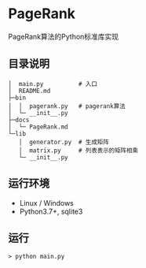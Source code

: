 # PageRank

PageRank算法的Python标准库实现

## 目录说明

```shell
│  main.py          # 入口
│  README.md
├─bin
│  │  pagerank.py   # pagerank算法
│  └─ __init__.py
├─docs
│  └─ PageRank.md
└─lib
   │  generator.py  # 生成矩阵
   │  matrix.py     # 列表表示的矩阵相乘
   └─ __init__.py
```

## 运行环境

- Linux / Windows
- Python3.7+, sqlite3

## 运行

```shell
> python main.py
```
